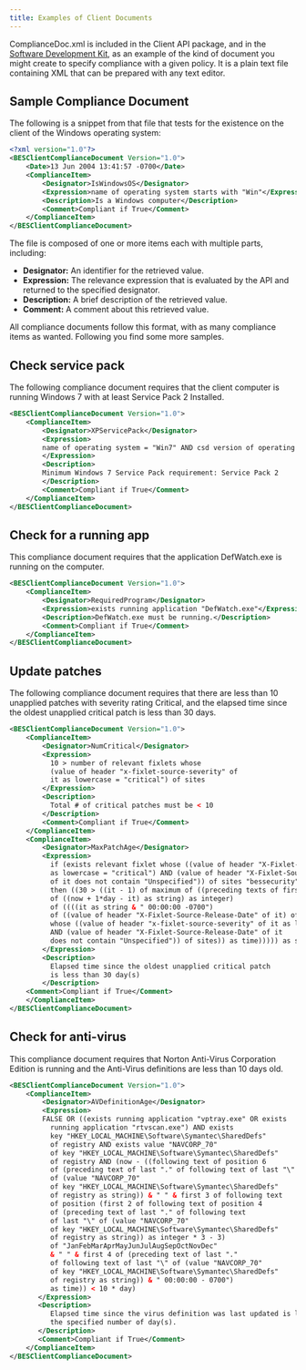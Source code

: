 ```yaml
---
title: Examples of Client Documents
---
```


ComplianceDoc.xml is included in the Client API package, and in the [Software Development Kit](./cc_sdk.html), as an example of the
kind of document you might create to specify compliance with a given policy. It is
a plain text file containing XML that can be prepared with any text editor.

## Sample Compliance Document

The following is a snippet from that file that tests for the existence on the client of
the Windows operating system:

```xml
<?xml version="1.0"?>
<BESClientComplianceDocument Version="1.0">
	<Date>13 Jun 2004 13:41:57 -0700</Date>
	<ComplianceItem>
		<Designator>IsWindowsOS</Designator>
		<Expression>name of operating system starts with "Win"</Expression>
		<Description>Is a Windows computer</Description>
		<Comment>Compliant if True</Comment>
	</ComplianceItem>
</BESClientComplianceDocument>
```

The file is composed of one or more items each with multiple parts, including:
- **Designator:** An identifier for the retrieved value.
- **Expression:** The relevance expression that is evaluated by the API and returned to the specified designator.
- **Description:** A brief description of the retrieved value.
- **Comment:** A comment about this retrieved value.

All compliance documents follow this format, with as many compliance items as wanted. 
Following you find some more samples.

## Check service pack

The following compliance document requires that the client computer is running
Windows 7 with at least Service Pack 2 Installed.

```xml
<BESClientComplianceDocument Version="1.0">
	<ComplianceItem>
		<Designator>XPServicePack</Designator>
		<Expression>
		name of operating system = "Win7" AND csd version of operating system >= "Service Pack 2"
		</Expression>
		<Description>
		Minimum Windows 7 Service Pack requirement: Service Pack 2
		</Description>
		<Comment>Compliant if True</Comment>
	</ComplianceItem>
</BESClientComplianceDocument>
``` 

## Check for a running app

This compliance document requires that the application DefWatch.exe is running
on the computer.

```xml
<BESClientComplianceDocument Version="1.0">
	<ComplianceItem>
		<Designator>RequiredProgram</Designator>
		<Expression>exists running application "DefWatch.exe"</Expression>
		<Description>DefWatch.exe must be running.</Description>
		<Comment>Compliant if True</Comment>
	</ComplianceItem>
</BESClientComplianceDocument>
``` 

## Update patches

The following compliance document requires that there are less than 10 unapplied
patches with severity rating Critical, and the elapsed time since the oldest
unapplied critical patch is less than 30 days.

```xml
<BESClientComplianceDocument Version="1.0">
	<ComplianceItem>
		<Designator>NumCritical</Designator>
		<Expression>
		  10 > number of relevant fixlets whose 
		  (value of header "x-fixlet-source-severity" of
		  it as lowercase = "critical") of sites
		</Expression>
		<Description>
		  Total # of critical patches must be < 10
		</Description>
		<Comment>Compliant if True</Comment>
	</ComplianceItem>
	<ComplianceItem>
		<Designator>MaxPatchAge</Designator>
		<Expression>
		  if (exists relevant fixlet whose ((value of header "X-Fixlet-Source-Severity" of it
		  as lowercase = "critical") AND (value of header "X-Fixlet-Source-Release-Date"	
		  of it does not contain "Unspecified")) of sites "bessecurity")
		  then ((30 > ((it - 1) of maximum of ((preceding texts of firsts " day"
		  of ((now + 1*day - it) as string) as integer)
		  of ((((it as string & " 00:00:00 -0700")
		  of ((value of header "X-Fixlet-Source-Release-Date" of it) of relevant fixlets
		  whose ((value of header "x-fixlet-source-severity" of it as lowercase = "critical")
		  AND (value of header "X-Fixlet-Source-Release-Date" of it
		  does not contain "Unspecified")) of sites)) as time))))) as string) else "True"
		</Expression>
		<Description>
		  Elapsed time since the oldest unapplied critical patch
		  is less than 30 day(s)
		</Description>
	<Comment>Compliant if True</Comment>
	</ComplianceItem>
</BESClientComplianceDocument>
``` 

## Check for anti-virus

This compliance document requires that Norton Anti-Virus Corporation Edition is
running and the Anti-Virus definitions are less than 10 days old.

```xml
<BESClientComplianceDocument Version="1.0">
	<ComplianceItem>
		<Designator>AVDefinitionAge</Designator>
		<Expression>
		FALSE OR ((exists running application "vptray.exe" OR exists
	      running application "rtvscan.exe") AND exists
	      key "HKEY_LOCAL_MACHINE\Software\Symantec\SharedDefs"
          of registry AND exists value "NAVCORP_70"
          of key "HKEY_LOCAL_MACHINE\Software\Symantec\SharedDefs"
          of registry AND (now - ((following text of position 6
          of (preceding text of last "." of following text of last "\"
          of (value "NAVCORP_70"
          of key "HKEY_LOCAL_MACHINE\Software\Symantec\SharedDefs"
          of registry as string)) & " " & first 3 of following text
          of position (first 2 of following text of position 4
          of (preceding text of last "." of following text
          of last "\" of (value "NAVCORP_70"
          of key "HKEY_LOCAL_MACHINE\Software\Symantec\SharedDefs"
          of registry as string)) as integer * 3 - 3)
          of "JanFebMarAprMayJunJulAugSepOctNovDec"
          & " " & first 4 of (preceding text of last "."
          of following text of last "\" of (value "NAVCORP_70"
          of key "HKEY_LOCAL_MACHINE\Software\Symantec\SharedDefs"
          of registry as string)) & " 00:00:00 - 0700")
          as time)) < 10 * day)
	   </Expression>
	   <Description>
	      Elapsed time since the virus definition was last updated is less than
	      the specified number of day(s).
	   </Description>
	   <Comment>Compliant if True</Comment>
	</ComplianceItem>
</BESClientComplianceDocument>
``` 